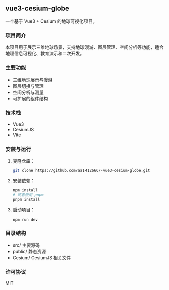 ## vue3-cesium-globe

一个基于 Vue3 + Cesium 的地球可视化项目。

### 项目简介
本项目用于展示三维地球场景，支持地球漫游、图层管理、空间分析等功能，适合地理信息可视化、教育演示和二次开发。

### 主要功能
- 三维地球展示与漫游
- 图层切换与管理
- 空间分析与测量
- 可扩展的组件结构

### 技术栈
- Vue3
- CesiumJS
- Vite

### 安装与运行
1. 克隆仓库：
	```bash
	git clone https://github.com/aa1412666/-vue3-cesium-globe.git
	```
2. 安装依赖：
	```bash
	npm install
	# 或者使用 pnpm
	pnpm install
	```
3. 启动项目：
	```bash
	npm run dev
	```

### 目录结构
- src/ 主要源码
- public/ 静态资源
- Cesium/ CesiumJS 相关文件

### 许可协议
MIT

